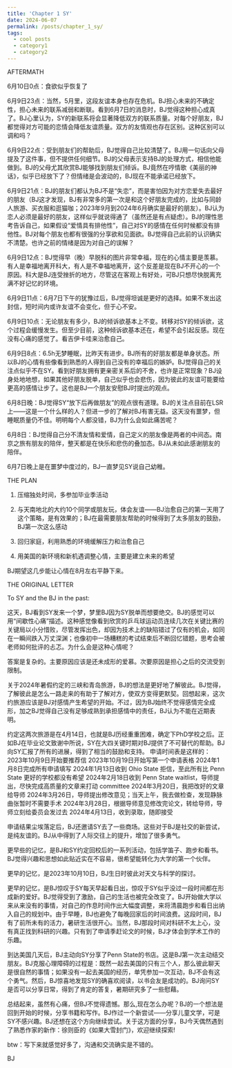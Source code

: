 ```yaml
---
title: 'Chapter 1 SY'
date: 2024-06-07
permalink: /posts/chapter_1_sy/
tags:
  - cool posts
  - category1
  - category2
---
```


AFTERMATH

6月10日0点：食欲似乎恢复了

6月9日23点：当然，5月里，这段友谊本身也存在危机。BJ担心未来的不确定性，担心未来的联系减弱和断联。看到6月7日的消息时，BJ觉得这种担心成真了。BJ心里认为，SY的新联系将会显著降低双方的联系质量。对每个好朋友，BJ都觉得对方可能的恋情会降低友谊质量。双方的友情观也存在区别。这种区别可以调和吗？

6月9日22点：受到朋友们的帮助后，BJ觉得自己比较清楚了。BJ用一句话向父母提及了这件事，但不提供任何细节。BJ的父母表示支持BJ的处理方式，相信他能做到。BJ的父母尤其欣赏BJ能够找到朋友们倾诉。BJ竟然在哼情歌《美丽的神话》，似乎已经放下了？但情绪是会波动的，BJ现在不能承诺已经放下。

6月9日21点：BJ的朋友们都认为BJ不是“失恋”，而是害怕因为对方恋爱失去最好的朋友（BJ这才发现，BJ有非常多的第一次是和这个好朋友完成的，比如与同龄人旅游、买衣服和逛猫咖；2023年9月到2024年6月确实是最好的朋友）。BJ认为恋人必须是最好的朋友，这样似乎就说得通了（虽然还是有点疑虑）。BJ的理性思考告诉自己，如果假设“爱情具有排他性”，自己对SY的感情在任何时候都没有排他性。BJ对每个朋友也都有很强的分享欲和见面欲。BJ觉得自己此前的认识确实不清楚。也许之前的情绪是因为对自己的误解？

6月9日12点：BJ觉得早（晚）早脱科的图片非常幸福，现在的心情主要是羡慕。有人是幸福地离开科大，有人是不幸福地离开，这个反差是现在BJ不开心的一个原因。科大是BJ连受挫折的地方，尽管这在客观上有好处，可BJ只想尽快脱离充满不好记忆的环境。

6月9日11点：6月7日下午的犹豫过后，BJ觉得坦诚是更好的选择。如果不发出这封信，短时间内或许友谊不会变化，但于心不安。

6月9日10点：无论朋友有多少，BJ的倾诉欲基本上不变。转移对SY的倾诉欲，这个过程会缓慢发生。但至少目前，这种倾诉欲基本还在，希望不会引起反感。现在没有心痛的感觉了。看吉伊卡哇来治愈自己。

6月9日8点：6.5h无梦睡眠，比昨天有进步。BJ所有的好朋友都是单身状态。所以BJ的心情有些像看到熟悉的人得到自己没有的幸福后的嫉妒。BJ觉得自己的关注点似乎不在SY。看到好朋友拥有更亲密关系后的不舍，也许是正常现象？BJ设身处地地想，如果其他好朋友脱单，自己似乎也会悲伤，因为彼此的友谊可能要给更高的感情让步了。这也是BJ一个朋友安慰BJ时提出的观点。

6月8日晚：BJ觉得SY“放下后再做朋友”的观点很有道理。BJ的关注点目前在LSR上——这是一个什么样的人？但进一步的了解对BJ有害无益。这天没有噩梦，但睡眠质量仍不佳。明明每个人都没错，BJ为什么会如此痛苦呢？

6月8日：BJ觉得自己分不清友情和爱情，自己定义的朋友像是两者的中间态。南京之旅有朋友的陪伴，整天都是在快乐和悲伤的叠加态。BJ从未如此感谢朋友的陪伴。

6月7日晚上是在噩梦中度过的，BJ一直梦见SY说自己幼稚。

THE PLAN

1. 压缩独处时间，多参加毕业季活动

2. 与天南地北的大约10个同学或朋友玩，体会友谊——BJ治愈自己的第一天用了这个策略，是有效果的；BJ在最需要朋友帮助的时候得到了太多朋友的鼓励，BJ第一次这么感动

3. 回归家庭，利用熟悉的环境缓解压力和治愈自己

4. 用美国的新环境和新机遇调整心情，主要是建立未来的希望


BJ期望这几步能让心情在8月左右平静下来。


THE ORIGINAL LETTER


To SY and the BJ in the past:

这天，BJ看到SY发来一个梦，梦里BJ因为SY脱单而想要绝交。BJ的感觉可以用“间歇性心痛”描述。这种感觉像看到欣赏的乒乓球运动员连续几次在关键比赛的关键局以小分惜败，尽管发挥出色，却因为技术上的缺陷错过了仅有的机会，如同在一瞬间跌入万丈深渊；也像初中一场糟糕的考试结束后不断回忆错题，思考会被老师如何批评的忐忑。为什么会是这种心情呢？

答案是复杂的。主要原因应该是还未成形的爱慕。次要原因是担心之后的交流受到限制。

关于2024年暑假约定的三峡和青岛旅游，BJ的想法是更好地了解彼此。BJ觉得，了解彼此是怎么一路走来的有助于了解对方，使双方变得更默契。回想起来，这次约旅游应该是BJ对感情产生希望的开始。不过，因为BJ始终不觉得感情完全成形，加之BJ觉得自己没有足够成熟到承担感情中的责任，BJ认为不能在近期表明。

约定这两次旅游是在4月14日，也就是BJ历经重重困难，确定下PhD学校之后。正如BJ在毕业论文致谢中所说，SY在大四关键时期对BJ提供了不可替代的帮助。BJ向SY汇报了所有的进展，得到了相当的鼓励和支持。
申请时间表是这样的：2023年10月9日开始要推荐信
2023年10月19日开始写第一个申请表格
2024年1月8日完成所有申请填写
2024年1月13日收到 Ohio State 拒信，至此所有比 Penn State 更好的学校都没有希望
2024年2月18日收到 Penn State waitlist，导师提出，尽快完成高质量的文章来打动 committee
2024年3月20日，我把改好的文章给导师
2024年3月26日，导师提出修改意见；当天上午，我去做检查，发现静脉曲张暂时不需要手术
2024年3月28日，根据导师意见修改完论文，转给导师，导师立刻给委员会发过去
2024年4月13日，收到录取，随即接受

申请结果尘埃落定后，BJ还邀请SY去了一些商场。这些对于BJ是社交的新尝试，是纯友谊的。BJ从中得到了人际交往上的提升，增加了很多勇气。

更早些的记忆，是BJ和SY约定回校后的一系列活动，包括学笛子、跑步和看书。BJ觉得兴趣和思想如此贴近实在不容易，很希望能转化为大学的第一个伙伴。

更早的记忆，是2023年10月10日，BJ生日时彼此对天文与科学的探讨。

更早的记忆，是BJ惊叹于SY每天早起看日出，惊叹于SY似乎没过一段时间都在形成新的爱好。BJ觉得受到了激励，自己的生活也被完全改变了。BJ开始做大学以来从来没有的事情，对自己的作息时间作出大幅度调整，来将清晨跑步和看日出纳入自己的规划中。由于早睡，BJ也避免了每晚回家后的时间浪费。这段时间，BJ有了前所未有的活力，暑研生活很开心。当然，BJ那段时间对科研不太上心，没有真正找到科研的兴趣。只有到了申请季赶论文的时候，BJ才体会到学术工作的乐趣。

到达美国几天后，BJ主动向SY分享了Penn State的书店。这是BJ第一次主动结交朋友。BJ克服心理障碍的过程是：既然一起去美国的只有三个人，那么彼此聊天是很自然的事情；如果没有一起去美国的经历，单凭参加一次互动，BJ不会有这个勇气。然后，BJ惊喜地发现SY的确喜欢阅读，以书会友是成功的。BJ询问SY是否可以分享日常，得到了肯定的答复，暑期研究多了一些慰藉。


总结起来，虽然有心痛，但BJ不觉得遗憾。那么,现在怎么办呢？BJ的一个想法是回到开始的时候，分享书籍和写作。BJ作过一个新尝试——分享儿童文学，可是SY不感兴趣。BJ还想在这个方向继续尝试。关于这方面的分享，BJ今天偶然遇到了熟悉作家的新作：徐则臣的《如果大雪封门》，欢迎继续探索! 

btw：写下来就感觉好多了，沟通和交流确实是不错的。


BJ
